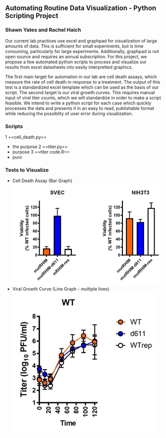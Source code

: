 
## Automating Routine Data Visualization - Python Scripting Project

### Shawn Yates and Rachel Haich
 
Our current lab practices use excel and graphpad for visualization of large amounts of data. This is sufficient for small experiments, but is time consuming, particularly for large
 experiments. Additionally, graphpad is not open source and requires an annual subscription. For this project, we propose a few automated python scripts to process and visualize our results from excel datasheets into easily interpretted graphics.

The first main target for automation in our lab are cell death assays, which measure the rate of cell death in response to a treatment. The output of this test is a standardized excel template which can be used as the basis of our script. The second target is our viral growth curves. This requires manual input of viral titer counts, which we will standardize in order to make a script feasible. We intend to write a python script for each case which quickly processes the data and presents it in an easy to read, publishable format while reducing the possiblity of user error during visualization. 

### Scripts
1   ==cell_death.py==
- the purpose
2   ==titer.py==
- purpose
3   ==titer code.R== 
- puro
### Tests to Visualize
-   Cell Death Assay (Bar Graph)
    ![viability](https://github.com/roh0002/Scripting-project/blob/main/viability.png)
-   Viral Growth Curve (Line Graph - multiple lines) 
    ![growth curve](https://github.com/roh0002/Scripting-project/blob/main/viral_growth_curve.jpg)
    


